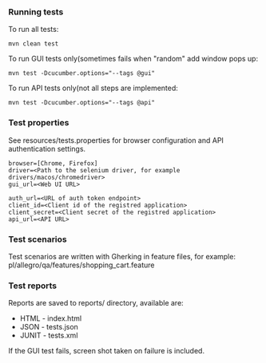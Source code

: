 ### Running tests
To run all tests:

    mvn clean test

To run GUI tests only(sometimes fails when "random" add window pops up:

    mvn test -Dcucumber.options="--tags @gui"

To run API tests only(not all steps are implemented:

    mvn test -Dcucumber.options="--tags @api"
    
### Test properties
See resources/tests.properties for browser configuration and API authentication settings.
 
 ```
 browser=[Chrome, Firefox]
 driver=<Path to the selenium driver, for example drivers/macos/chromedriver>
 gui_url=<Web UI URL>
 ```
 
 ```
 auth_url=<URL of auth token endpoint>
 client_id=<Client id of the registred application>
 client_secret=<Client secret of the registred application>
 api_url=<API URL>
```

### Test scenarios
Test scenarios are written with Gherking in feature files, for example: pl/allegro/qa/features/shopping_cart.feature

### Test reports
Reports are saved to reports/ directory, available are:
- HTML - index.html
- JSON - tests.json
- JUNIT - tests.xml

If the GUI test fails, screen shot taken on failure is included. 
